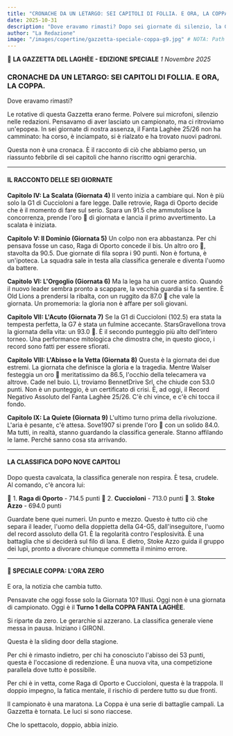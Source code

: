 ```yaml
---
title: "CRONACHE DA UN LETARGO: SEI CAPITOLI DI FOLLIA. E ORA, LA COPPA."
date: 2025-10-31
description: "Dove eravamo rimasti? Dopo sei giornate di silenzio, la Gazzetta torna per raccontare l'epopea che ha riscritto la classifica generale e per annunciare l'inizio della Coppa Fanta Laghèe."
author: "La Redazione"
image: "/images/copertine/gazzetta-speciale-coppa-g9.jpg" # NOTA: Path dell'immagine da aggiornare
---
```


📰 **LA GAZZETTA DEL LAGHÈE - EDIZIONE SPECIALE**
*1 Novembre 2025*

### CRONACHE DA UN LETARGO: SEI CAPITOLI DI FOLLIA. E ORA, LA COPPA.

Dove eravamo rimasti?

Le rotative di questa Gazzetta erano ferme. Polvere sui microfoni, silenzio nelle redazioni. Pensavamo di aver lasciato un campionato, ma ci ritroviamo un'epopea. In sei giornate di nostra assenza, il Fanta Laghèe 25/26 non ha camminato: ha corso, è inciampato, si è rialzato e ha trovato nuovi padroni.

Questa non è una cronaca. È il racconto di ciò che abbiamo perso, un riassunto febbrile di sei capitoli che hanno riscritto ogni gerarchia.

---

#### IL RACCONTO DELLE SEI GIORNATE

**Capitolo IV: La Scalata (Giornata 4)**
Il vento inizia a cambiare qui. Non è più solo la G1 di Cuccioloni a fare legge. Dalle retrovie, Raga di Oporto decide che è il momento di fare sul serio. Spara un 91.5 che ammutolisce la concorrenza, prende l'oro 🥇 di giornata e lancia il primo avvertimento. La scalata è iniziata.

**Capitolo V: Il Dominio (Giornata 5)**
Un colpo non era abbastanza. Per chi pensava fosse un caso, Raga di Oporto concede il bis. Un altro oro 🥇, stavolta da 90.5. Due giornate di fila sopra i 90 punti. Non è fortuna, è un'ipoteca. La squadra sale in testa alla classifica generale e diventa l'uomo da battere.

**Capitolo VI: L'Orgoglio (Giornata 6)**
Ma la lega ha un cuore antico. Quando il nuovo leader sembra pronto a scappare, la vecchia guardia si fa sentire. È Old Lions a prendersi la ribalta, con un ruggito da 87.0 🥇 che vale la giornata. Un promemoria: la gloria non è affare per soli giovani.

**Capitolo VII: L'Acuto (Giornata 7)**
Se la G1 di Cuccioloni (102.5) era stata la tempesta perfetta, la G7 è stata un fulmine accecante. StarsGravellona trova la giornata della vita: un 93.0 🥇. È il secondo punteggio più alto dell'intero torneo. Una performance mitologica che dimostra che, in questo gioco, i record sono fatti per essere sfiorati.

**Capitolo VIII: L'Abisso e la Vetta (Giornata 8)**
Questa è la giornata dei due estremi. La giornata che definisce la gloria e la tragedia. Mentre Walser festeggia un oro 🥇 meritatissimo da 86.5, l'occhio della telecamera va altrove. Cade nel buio. Lì, troviamo BennetDrive Srl, che chiude con 53.0 punti. Non è un punteggio, è un certificato di crisi. È, ad oggi, il Record Negativo Assoluto del Fanta Laghèe 25/26. C'è chi vince, e c'è chi tocca il fondo.

**Capitolo IX: La Quiete (Giornata 9)**
L'ultimo turno prima della rivoluzione. L'aria è pesante, c'è attesa. Sove1907 si prende l'oro 🥇 con un solido 84.0. Ma tutti, in realtà, stanno guardando la classifica generale. Stanno affilando le lame. Perché sanno cosa sta arrivando.

---

#### LA CLASSIFICA DOPO NOVE CAPITOLI

Dopo questa cavalcata, la classifica generale non respira. È tesa, crudele.
Al comando, c'è ancora lui:

🥇 1. **Raga di Oporto** - 714.5 punti
🥈 2. **Cuccioloni** - 713.0 punti
🥉 3. **Stoke Azzo** - 694.0 punti

Guardate bene quei numeri. Un punto e mezzo. Questo è tutto ciò che separa il leader, l'uomo della doppietta della G4-G5, dall'inseguitore, l'uomo del record assoluto della G1. È la regolarità contro l'esplosività. È una battaglia che si deciderà sul filo di lana.
E dietro, Stoke Azzo guida il gruppo dei lupi, pronto a divorare chiunque commetta il minimo errore.

---

#### 🔔 SPECIALE COPPA: L'ORA ZERO

E ora, la notizia che cambia tutto.

Pensavate che oggi fosse solo la Giornata 10? Illusi. Oggi non è una giornata di campionato. Oggi è il **Turno 1 della COPPA FANTA LAGHÈE**.

Si riparte da zero. Le gerarchie si azzerano. La classifica generale viene messa in pausa. Iniziano i GIRONI.

Questa è la sliding door della stagione.

Per chi è rimasto indietro, per chi ha conosciuto l'abisso dei 53 punti, questa è l'occasione di redenzione. È una nuova vita, una competizione parallela dove tutto è possibile.

Per chi è in vetta, come Raga di Oporto e Cuccioloni, questa è la trappola. Il doppio impegno, la fatica mentale, il rischio di perdere tutto su due fronti.

Il campionato è una maratona. La Coppa è una serie di battaglie campali.
La Gazzetta è tornata. Le luci si sono riaccese.

Che lo spettacolo, doppio, abbia inizio.